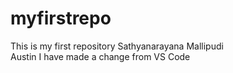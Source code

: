# myfirstrepo
This is my first repository
Sathyanarayana Mallipudi  
Austin
I have made a change from VS Code